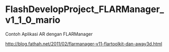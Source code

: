 FlashDevelopProject_FLARManager_v1_1_0_mario
============================================

Contoh Aplikasi AR dengan FLARManager

http://blog.fathah.net/2011/02/flarmanager-v11-flartoolkit-dan-away3d.html
